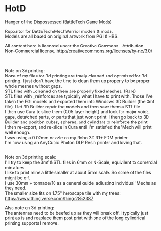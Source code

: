 # HotD
Hanger of the Dispossessed (BattleTech Game Mods)

Repositor for BattleTech/MechWarrior models & mods.<br>
Models are all based on original artwork from PGI & HBS.<br>

All content here is licensed under the Creative Commons - Attribution - Non-Commercial license.
http://creativecommons.org/licenses/by-nc/3.0/<br>
<br>
<br>


Note on 3d printing:<br>
None of my files for 3d printing are truely cleaned and optimized for 3d printing.  I just don't have the time
to clean them up properly to be proper whole meshes without gaps.<br>
STL files with _cleaned on them are properly fixed meshes. (Rare)<br>
STL files with _reinforces are typically what I have to print with.  Those I've taken the PGI models and exported
them into Windows 3D Builder (the 3mf file).  I let 3D Builder repair the models and then save them a STL file.<br>
I then use Cura to slice them (0.05 layer height) and look for major voids, gaps, detatched parts, or parts that 
just won't print. I then go back to 3D Builder and position cubes, spheres, and cylindars to reinforce the print.<br>
I then re-export, and re-slice in Cura until I'm satisfied the 'Mech will print well enough.<br>
I was using a 0.02mm nozzle on my Robo 3D R1+ FDM printer.<br>
I'm now using an AnyCubic Photon DLP Resin printer and loving that.<br>
<br>


Note on 3d printing scale:<br>
I'll try to keep the 3mf & STL files in 6mm or N-Scale, equivilent to comercial miniatues.<br>
I like to print mine a little smaller at about 5mm scale.  So some of the files might be off.<br>
I use 30mm + tonnage/10 as a general guide, adjusting individual 'Mechs as they need.<br>
The smaller size fits on 1.75" heroscape tile with my trees: https://www.thingiverse.com/thing:2852387<br>

Also note on 3d printing:<br>
The antennas need to be beefed up as they will break off.  I typically just print as is and reaplace them post print 
with one of the long cylindrical printing supports I remove.<br>
<br>
